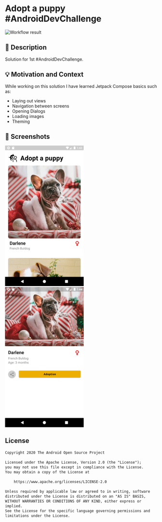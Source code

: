 # Adopt a puppy #AndroidDevChallenge

![Workflow result](https://github.com/AndrazP/PuppyAdoptionApp/workflows/Check/badge.svg)


## :scroll: Description
Solution for 1st #AndroidDevChallenge.


## :bulb: Motivation and Context
While working on this solution I have learned Jetpack Compose basics such as:
- Laying out views
- Navigation between screens
- Opening Dialogs
- Loading images
- Theming

## :camera_flash: Screenshots
<!-- You can add more screenshots here if you like -->
<img src="/results/screenshot_1.png" width="260">&emsp;<img src="/results/screenshot_2.png" width="260">

## License
```
Copyright 2020 The Android Open Source Project

Licensed under the Apache License, Version 2.0 (the "License");
you may not use this file except in compliance with the License.
You may obtain a copy of the License at

    https://www.apache.org/licenses/LICENSE-2.0

Unless required by applicable law or agreed to in writing, software
distributed under the License is distributed on an "AS IS" BASIS,
WITHOUT WARRANTIES OR CONDITIONS OF ANY KIND, either express or implied.
See the License for the specific language governing permissions and
limitations under the License.
```
